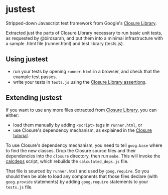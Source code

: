 justest
=======

Stripped-down Javascript test framework from Google's
[Closure Library](https://developers.google.com/closure/library/).

Extracted just the parts of Closure Library necessary to run basic unit
tests, as requested by @birdsarah, and put them into a minimal
infrastructure with a sample .html file (runner.html) and test library
(tests.js).

Using justest
-------------

* run your tests by opening `runner.html` in a browser, and check that
  the example test passes.
* write your tests in `tests.js` using the [Closure Library
assertions](http://docs.closure-library.googlecode.com/git/closure_goog_testing_asserts.js.html).

Extending justest
-----------------

If you want to use any more files extracted from
[Closure Library](http://docs.closure-library.googlecode.com/git/index.html),
you can either:

* load them manually by adding `<script>` tags in `runner.html`, or
* use Closure's dependency mechanism, as explained in the
[Closure tutorial](https://developers.google.com/closure/library/docs/tutorial).

To use Closure's dependency mechanism, you need to tell `goog.base` where
to find the new classes. Drop the Closure source files and their dependencies 
into the `closure` directory, then run `make`.  This will invoke the
[calcdeps](https://developers.google.com/closure/library/docs/calcdeps)
script, which rebuilds the `calculated_deps.js` file.

That file is sourced by `runner.html` and used by `goog.require`. So you
should then be able to load any components that those files declare (with
`goog.provide` statements) by adding `goog.require` statements to your
`tests.js` file.
